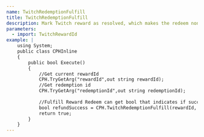 ```yaml
---
name: TwitchRedemptionFulfill
title: TwitchRedemptionFulfill
description: Mark Twitch reward as resolved, which makes the redeem non refundable and removes it from reward queue
parameters:
  - import: TwitchRewardId
example: |
    using System;
    public class CPHInline
    {
        public bool Execute()
        {
            //Get current rewardId
            CPH.TryGetArg("rewardId",out string rewardId);
            //Get redemption id
            CPH.TryGetArg("redemptionId",out string redemptionId);
            
            //Fulfill Reward Redeem can get bool that indicates if successful
            bool refundSuccess = CPH.TwitchRedemptionFulfill(rewardId, redemptionId);
            return true;
        }
    }
---
```

